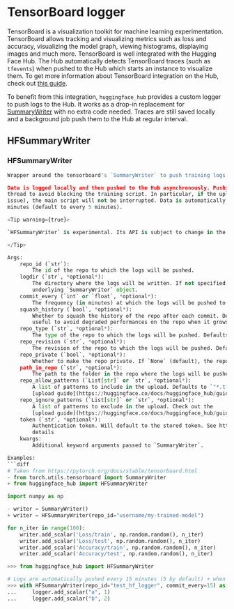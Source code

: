<!--⚠️ Note that this file is in Markdown but contains specific syntax for our doc-builder (similar to MDX) that may not be
rendered properly in your Markdown viewer.
-->

# TensorBoard logger

TensorBoard is a visualization toolkit for machine learning experimentation. TensorBoard allows tracking and visualizing
metrics such as loss and accuracy, visualizing the model graph, viewing histograms, displaying images and much more.
TensorBoard is well integrated with the Hugging Face Hub. The Hub automatically detects TensorBoard traces (such as
`tfevents`) when pushed to the Hub which starts an instance to visualize them. To get more information about TensorBoard
integration on the Hub, check out [this guide](https://huggingface.co/docs/hub/tensorboard).

To benefit from this integration, `huggingface_hub` provides a custom logger to push logs to the Hub. It works as a
drop-in replacement for [SummaryWriter](https://tensorboardx.readthedocs.io/en/latest/tensorboard.html) with no extra
code needed. Traces are still saved locally and a background job push them to the Hub at regular interval.

## HFSummaryWriter

### HFSummaryWriter

```python
Wrapper around the tensorboard's `SummaryWriter` to push training logs to the Hub.

Data is logged locally and then pushed to the Hub asynchronously. Pushing data to the Hub is done in a separate
thread to avoid blocking the training script. In particular, if the upload fails for any reason (e.g. a connection
issue), the main script will not be interrupted. Data is automatically pushed to the Hub every `commit_every`
minutes (default to every 5 minutes).

<Tip warning={true}>

`HFSummaryWriter` is experimental. Its API is subject to change in the future without prior notice.

</Tip>

Args:
    repo_id (`str`):
        The id of the repo to which the logs will be pushed.
    logdir (`str`, *optional*):
        The directory where the logs will be written. If not specified, a local directory will be created by the
        underlying `SummaryWriter` object.
    commit_every (`int` or `float`, *optional*):
        The frequency (in minutes) at which the logs will be pushed to the Hub. Defaults to 5 minutes.
    squash_history (`bool`, *optional*):
        Whether to squash the history of the repo after each commit. Defaults to `False`. Squashing commits is
        useful to avoid degraded performances on the repo when it grows too large.
    repo_type (`str`, *optional*):
        The type of the repo to which the logs will be pushed. Defaults to "model".
    repo_revision (`str`, *optional*):
        The revision of the repo to which the logs will be pushed. Defaults to "main".
    repo_private (`bool`, *optional*):
        Whether to make the repo private. If `None` (default), the repo will be public unless the organization's default is private. This value is ignored if the repo already exists.
    path_in_repo (`str`, *optional*):
        The path to the folder in the repo where the logs will be pushed. Defaults to "tensorboard/".
    repo_allow_patterns (`List[str]` or `str`, *optional*):
        A list of patterns to include in the upload. Defaults to `"*.tfevents.*"`. Check out the
        [upload guide](https://huggingface.co/docs/huggingface_hub/guides/upload#upload-a-folder) for more details.
    repo_ignore_patterns (`List[str]` or `str`, *optional*):
        A list of patterns to exclude in the upload. Check out the
        [upload guide](https://huggingface.co/docs/huggingface_hub/guides/upload#upload-a-folder) for more details.
    token (`str`, *optional*):
        Authentication token. Will default to the stored token. See https://huggingface.co/settings/token for more
        details
    kwargs:
        Additional keyword arguments passed to `SummaryWriter`.

Examples:
```diff
# Taken from https://pytorch.org/docs/stable/tensorboard.html
- from torch.utils.tensorboard import SummaryWriter
+ from huggingface_hub import HFSummaryWriter

import numpy as np

- writer = SummaryWriter()
+ writer = HFSummaryWriter(repo_id="username/my-trained-model")

for n_iter in range(100):
    writer.add_scalar('Loss/train', np.random.random(), n_iter)
    writer.add_scalar('Loss/test', np.random.random(), n_iter)
    writer.add_scalar('Accuracy/train', np.random.random(), n_iter)
    writer.add_scalar('Accuracy/test', np.random.random(), n_iter)
```

```py
>>> from huggingface_hub import HFSummaryWriter

# Logs are automatically pushed every 15 minutes (5 by default) + when exiting the context manager
>>> with HFSummaryWriter(repo_id="test_hf_logger", commit_every=15) as logger:
...     logger.add_scalar("a", 1)
...     logger.add_scalar("b", 2)
```
```


